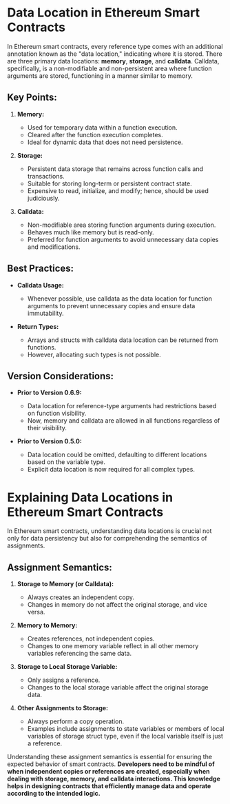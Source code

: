# Data Location in Ethereum Smart Contracts

In Ethereum smart contracts, every reference type comes with an additional annotation known as the "data location," indicating where it is stored. There are three primary data locations: **memory**, **storage**, and **calldata**. Calldata, specifically, is a non-modifiable and non-persistent area where function arguments are stored, functioning in a manner similar to memory.

## Key Points:

1. **Memory:**
   - Used for temporary data within a function execution.
   - Cleared after the function execution completes.
   - Ideal for dynamic data that does not need persistence.

2. **Storage:**
   - Persistent data storage that remains across function calls and transactions.
   - Suitable for storing long-term or persistent contract state.
   - Expensive to read, initialize, and modify; hence, should be used judiciously.

3. **Calldata:**
   - Non-modifiable area storing function arguments during execution.
   - Behaves much like memory but is read-only.
   - Preferred for function arguments to avoid unnecessary data copies and modifications.

## Best Practices:

- **Calldata Usage:**
  - Whenever possible, use calldata as the data location for function arguments to prevent unnecessary copies and ensure data immutability.

- **Return Types:**
  - Arrays and structs with calldata data location can be returned from functions.
  - However, allocating such types is not possible.

## Version Considerations:

- **Prior to Version 0.6.9:**
  - Data location for reference-type arguments had restrictions based on function visibility.
  - Now, memory and calldata are allowed in all functions regardless of their visibility.

- **Prior to Version 0.5.0:**
  - Data location could be omitted, defaulting to different locations based on the variable type.
  - Explicit data location is now required for all complex types.

# Explaining Data Locations in Ethereum Smart Contracts

In Ethereum smart contracts, understanding data locations is crucial not only for data persistency but also for comprehending the semantics of assignments.

## Assignment Semantics:

1. **Storage to Memory (or Calldata):**
   - Always creates an independent copy.
   - Changes in memory do not affect the original storage, and vice versa.

2. **Memory to Memory:**
   - Creates references, not independent copies.
   - Changes to one memory variable reflect in all other memory variables referencing the same data.
   
3. **Storage to Local Storage Variable:**
   - Only assigns a reference.
   - Changes to the local storage variable affect the original storage data.

4. **Other Assignments to Storage:**
   - Always perform a copy operation.
   - Examples include assignments to state variables or members of local variables of storage struct type, even if the local variable itself is just a reference.

Understanding these assignment semantics is essential for ensuring the expected behavior of smart contracts. **Developers need to be mindful of when independent copies or references are created, especially when dealing with storage, memory, and calldata interactions. This knowledge helps in designing contracts that efficiently manage data and operate according to the intended logic.**